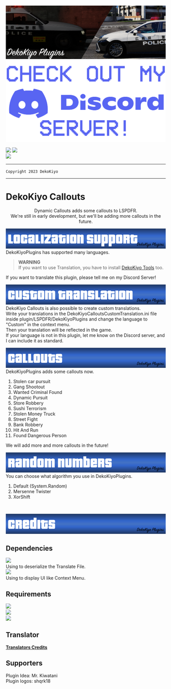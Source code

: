 <p align="center">

[![Primary](./Images/Main.png)](https://www.lcpdfr.com/downloads/gta5mods/scripts/43022-dynamic-lspdfr-add-callouts-and-more/)<br>
[![Discord](./Images/Discord.png)](https://discord.gg/ZxJbeR9Agg)<br>

[![](https://img.shields.io/twitter/url?label=DekoKiyomori&style=social&url=https%3A%2F%2Ftwitter.com%2FDekoKiyomori)](https://twitter.com/DekoKiyomori)
[![](https://img.shields.io/badge/DekoKiyoPlugins-%20-ffffff?style=social&logo=github)](https://github.com/Dekokiyo/DekoKiyoPlugins)<br>
[![](https://img.shields.io/badge/Version-0.2.0.0-blue)](https://www.lcpdfr.com/downloads/gta5mods/scripts/43022-dynamic-lspdfr-add-callouts-and-more/)

</p>

---
```
Copyright 2023 DekoKiyo
```
---

# DekoKiyo Callouts
<p align="center">
Dynamic Callouts adds some callouts to LSPDFR.<br>
We're still in early development, but we'll be adding more callouts in the future.<br>

[![Lang](./Images/localization.png)](https://github.com/Dekokiyo/DekoKiyoPlugins/wiki#plugin-supported-languages)<br>
DekoKiyoPlugins has supported many languages.<br>
> **WARNING**<br>
> If you want to use Translation, you have to install [DekoKiyo Tools]() too.<br>

If you want to translate this plugin, please tell me on my Discord Server!<br>

[![CT](./Images/custom.png)](https://github.com/Dekokiyo/DekoKiyoPlugins/wiki/CustomTranslationEN)<br>
DekoKiyo Callouts is also possible to create custom translations.<br>
Write your translations in the DekoKiyoCalloutsCustomTranslation.ini file inside plugin/LSPDFR/DekoKiyoPlugins and change the language to "Custom" in the context menu.<br>
Then your translation will be reflected in the game.<br>
If your language is not in this plugin, let me know on the Discord server, and I can include it as standard.<br>

[![Callouts](./Images/callouts.png)](https://github.com/Dekokiyo/DekoKiyoPlugins/wiki/CalloutsEN)<br>
DekoKiyoPlugins adds some callouts now.<br>
1. Stolen car pursuit
2. Gang Shootout
3. Wanted Criminal Found
4. Dynamic Pursuit
5. Store Robbery
6. Sushi Terrorism
7. Stolen Money Truck
8. Street Fight
9. Bank Robbery
10. Hit And Run
11. Found Dangerous Person

We will add more and more callouts in the future!<br>

[![RNA](./Images/algorithms.png)](https://github.com/Dekokiyo/DekoKiyoPlugins/wiki/RandomNumEN)<br>
You can choose what algorithm you use in DekoKiyoPlugins.
1. Default (System.Random)
2. Mersenne Twister
3. XorShift
<br>

[![Credits](./Images/credits.png)](https://github.com/Dekokiyo/DekoKiyoPlugins/wiki/CreditsEN)<br>

</p>

## Dependencies
[![](https://img.shields.io/badge/Json.Net-13.0.2-lightgrey)](https://www.newtonsoft.com/json)<br>
Using to deserialize the Translate File.<br>
[![](https://img.shields.io/github/v/release/alexguirre/RAGENativeUI?label=RAGE%20Native%20UI)](https://github.com/alexguirre/RAGENativeUI)<br>
Using to display UI like Context Menu.<br>

## Requirements
[![](https://img.shields.io/badge/LSPD_First_Response_Version-0.4.9-blue)](https://www.lcpdfr.com/downloads/gta5mods/g17media/7792-lspd-first-response/)<br>
![](https://img.shields.io/badge/RAGE%20Plugin%20Hook-Latest-yellow)<br>
![](https://img.shields.io/badge/Grand%20Theft%20Auto%20V-1.0.2845.0-green)<br>

## Translator
[**Translators Credits**](https://github.com/Dekokiyo/DekoKiyoPlugins/wiki/CreditsEN#translator)

## Supporters
Plugin Idea: Mr. Kiwatani<br>
Plugin logos: shqrk18